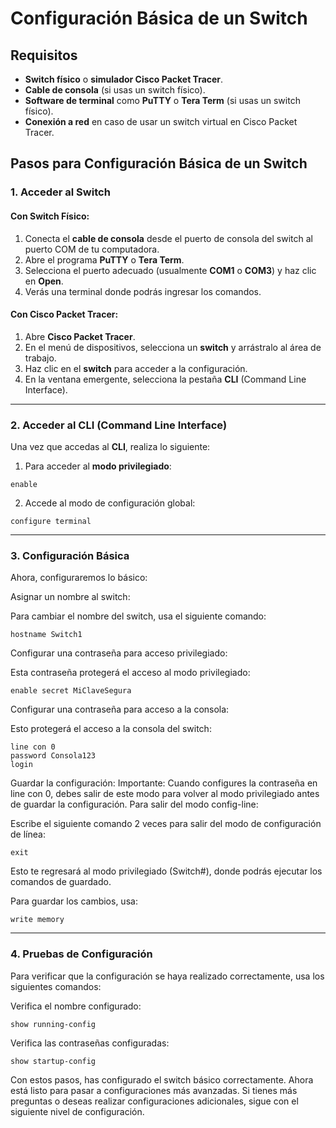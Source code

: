 # Configuración Básica de un Switch

## Requisitos

- **Switch físico** o **simulador Cisco Packet Tracer**.
- **Cable de consola** (si usas un switch físico).
- **Software de terminal** como **PuTTY** o **Tera Term** (si usas un switch físico).
- **Conexión a red** en caso de usar un switch virtual en Cisco Packet Tracer.

## Pasos para Configuración Básica de un Switch

### 1. **Acceder al Switch**

#### **Con Switch Físico:**
1. Conecta el **cable de consola** desde el puerto de consola del switch al puerto COM de tu computadora.
2. Abre el programa **PuTTY** o **Tera Term**.
3. Selecciona el puerto adecuado (usualmente **COM1** o **COM3**) y haz clic en **Open**.
4. Verás una terminal donde podrás ingresar los comandos.

#### **Con Cisco Packet Tracer:**
1. Abre **Cisco Packet Tracer**.
2. En el menú de dispositivos, selecciona un **switch** y arrástralo al área de trabajo.
3. Haz clic en el **switch** para acceder a la configuración.
4. En la ventana emergente, selecciona la pestaña **CLI** (Command Line Interface).
---
### 2. **Acceder al CLI (Command Line Interface)**

Una vez que accedas al **CLI**, realiza lo siguiente:

1. Para acceder al **modo privilegiado**:
```shell
enable
```

2. Accede al modo de configuración global:
```shell
configure terminal
```
---
### 3. **Configuración Básica**
Ahora, configuraremos lo básico:

Asignar un nombre al switch:

Para cambiar el nombre del switch, usa el siguiente comando:
```shell
hostname Switch1
```
Configurar una contraseña para acceso privilegiado:

Esta contraseña protegerá el acceso al modo privilegiado:
```shell
enable secret MiClaveSegura
```
Configurar una contraseña para acceso a la consola:

Esto protegerá el acceso a la consola del switch:
```shell
line con 0
password Consola123
login
```
Guardar la configuración:
Importante: Cuando configures la contraseña en line con 0, debes salir de este modo para volver al modo privilegiado antes de guardar la configuración. Para salir del modo config-line:

Escribe el siguiente comando 2 veces para salir del modo de configuración de línea:

```shell
exit
```
Esto te regresará al modo privilegiado (Switch#), donde podrás ejecutar los comandos de guardado.

Para guardar los cambios, usa:
```shell
write memory
```
---
### 4. **Pruebas de Configuración**
Para verificar que la configuración se haya realizado correctamente, usa los siguientes comandos:

Verifica el nombre configurado:
```shell
show running-config
```

Verifica las contraseñas configuradas:
```shell
show startup-config
```

Con estos pasos, has configurado el switch básico correctamente. Ahora está listo para pasar a configuraciones más avanzadas. Si tienes más preguntas o deseas realizar configuraciones adicionales, sigue con el siguiente nivel de configuración.
